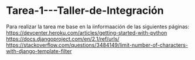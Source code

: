 # Tarea-1---Taller-de-Integración
Para realizar la tarea me base en la iinformaación de las siguientes páginas:  
https://devcenter.heroku.com/articles/getting-started-with-python  
https://docs.djangoproject.com/en/2.1/ref/urls/  
https://stackoverflow.com/questions/3484149/limit-number-of-characters-with-django-template-filter  

